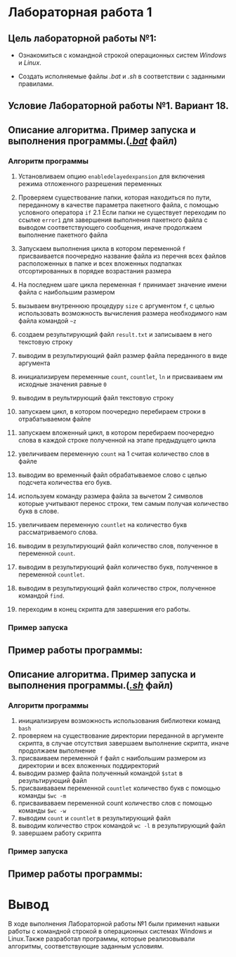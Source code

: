 # Лабораторная работа 1

## Цель лабораторной работы №1:


 - Ознакомиться с командной строкой операционных систем _Windows_ и _Linux_.

 - Создать исполняемые файлы _.bat_ и _.sh_ в соответствии с заданными правилами.



## Условие Лабораторной работы №1. Вариант 18.


## Описание алгоритма. Пример запуска и выполнения программы.([_.bat_]() файл)

### Алгоритм программы


 1. Установливаем опцию `enabledelayedexpansion` для включения режима отложенного разрешения переменных 

 2. Проверяем существование папки, которая находиться по пути, переданному в качестве параметра пакетного файла,  с помощью условного оператора `if` 
 2.1 Если папки не существует переходим по ссылке `error1` для завершения выполнения пакетного файла с выводом соответствующего сообщения, иначе продолжаем выполнение пакетного файла
 3. Запускаем выполнения цикла в котором переменной `f` присваивается поочередно название файла из перечня всех файлов расположенных в папке и всех вложенных подпапках отсортированных в порядке возрастания размера
 4. На последнем шаге цикла переменная `f` принимает значение имени файла с наибольшим размером
 5. вызываем внутреннюю процедуру `size` с аргументом `f`, с целью использовать возможность вычисления размера необходимого нам файла командой `~z`
 
6. создаем результирующий файл `result.txt` и записываем в него текстовую строку
 7. выводим в результирующий файл размер файла переданного в виде аргумента
 8. инициализируем переменные `count`, `countlet`, `ln` и присваиваем им исходные значения равные `0`
 9. выводим в реультирующий файл текстовую строку
10. запускаем цикл, в котором поочередно перебираем строки в отрабатываемом файле
11. запускаем вложенный цикл, в котором перебираем поочередно слова в каждой строке полученной на этапе предыдущего цикла
12. увеличиваем переменную `count` на 1 считая количество слов в файле
13. выводим во временный файл обрабатываемое слово с целью подсчета количества его букв.
14. используем команду размера файла за вычетом 2 символов которые учитывают перенос строки, тем самым получая количество букв в слове.
15. увеличиваем переменную `countlet` на количество букв рассматриваемого слова.
16. выводим в результирующий файл количество слов, полученное в переменной `count`.
17. выводим в результирующий файл количество букв, полученное в переменной `countlet`.
18. выводим в результирующий файл количество строк, полученное командой `find`.
19. переходим в конец скрипта для завершения его работы.


### Пример запуска

## Пример работы программы:

## Описание алгоритма. Пример запуска и выполнения программы.([_.sh_]() файл)

### Алгоритм программы


 1. инициализируем возможность использования библиотеки команд `bash`
 2. проверяем на существование директории переданной в аргументе скрипта, в случае отсутствия завершаем выполнение скрипта, иначе продолжаем выполнение
 3. присваиваем переменной `f` файл с наибольшим размером из директории и всех вложенных поддиректорий
 4. выводим размер файла полученный командой `$stat` в результирующий файл 
 5. присваиваваем переменной `countlet` количество букв с помощью команды `$wc -m`
 6. присваиваваем переменной count количество слов с помощью команды `$wc -w`
 7. выводим `count` и `countlet` в результирующий файл
 8. выводим количество строк командой `wc -l` в результирующий файл
 9. завершаем работу скрипта

### Пример запуска


## Пример работы программы:

# Вывод
В ходе выполнения Лабораторной работы №1 были применил навыки работы с командной строкой в операционных системах Windows и Linux.Также разработал программы, которые реализовывали алгоритмы, соответствующие заданным условиям.

